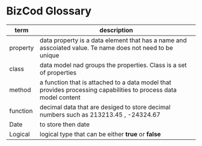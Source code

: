 # BizCod Glossary 



| term                           | description   |
|--------------------------------|------------------------------------------------------------------------|
| property                           | data property is a data element that has a name and asscoiated value. Te name does not need to be unique                   |
| class                    | data model nad groups the properties. Class is a set of properties                                          | 
| method                     | a function that is attached to a data model that provides processing capabilities to process data model content      | 
| function                     | decimal data that are desiged to store decimal numbers such as 213213.45 , -24324.67                                          | 
| Date                     | to store then date                                      | 
| Logical                     | logical type that can be either <b>true</b> or <b>false</b>                                        | 
